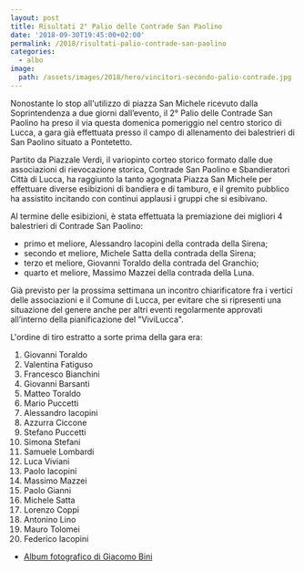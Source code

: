 ```yaml
---
layout: post
title: Risultati 2° Palio delle Contrade San Paolino
date: '2018-09-30T19:45:00+02:00'
permalink: /2018/risultati-palio-contrade-san-paolino
categories:
  - albo
image:
  path: /assets/images/2018/hero/vincitori-secondo-palio-contrade.jpg
---
```


Nonostante lo stop all'utilizzo di piazza San Michele ricevuto dalla
Soprintendenza a due giorni dall’evento, il 2° Palio delle Contrade San Paolino
ha preso il via questa domenica pomeriggio nel centro storico di Lucca, a gara
già effettuata presso il campo di allenamento dei balestrieri di San Paolino
situato a Pontetetto.

<!-- more -->

Partito da Piazzale Verdi, il variopinto corteo storico formato dalle due
associazioni di rievocazione storica, Contrade San Paolino e Sbandieratori Città
di Lucca, ha raggiunto la tanto agognata Piazza San Michele per effettuare
diverse esibizioni di bandiera e di tamburo, e il gremito pubblico ha assistito
incitando con continui applausi i gruppi che si esibivano.

Al termine delle esibizioni, è stata effettuata la premiazione dei migliori 4
balestrieri di Contrade San Paolino:

* primo et meliore, Alessandro Iacopini della contrada della Sirena;
* secondo et meliore, Michele Satta della contrada della Sirena;
* terzo et meliore, Giovanni Toraldo della contrada del Granchio;
* quarto et meliore, Massimo Mazzei della contrada della Luna.

Già previsto per la prossima settimana un incontro chiarificatore fra i vertici
delle associazioni e il Comune di Lucca, per evitare che si ripresenti una
situazione del genere anche per altri eventi regolarmente approvati all’interno
della pianificazione del "ViviLucca".

L'ordine di tiro estratto a sorte prima della gara era:

1. Giovanni Toraldo
2. Valentina Fatiguso
3. Francesco Bianchini
4. Giovanni Barsanti
5. Matteo Toraldo
6. Mario Puccetti
7. Alessandro Iacopini
8. Azzurra Ciccone
9. Stefano Puccetti
10. Simona Stefani
11. Samuele Lombardi
12. Luca Viviani
13. Paolo Iacopini
14. Massimo Mazzei
15. Paolo Gianni
16. Michele Satta
17. Lorenzo Coppi
18. Antonino Lino
19. Mauro Tolomei
20. Federico Iacopini

* [Album fotografico di Giacomo Bini](https://photos.app.goo.gl/GNRimC3RW2UJzmS39)
